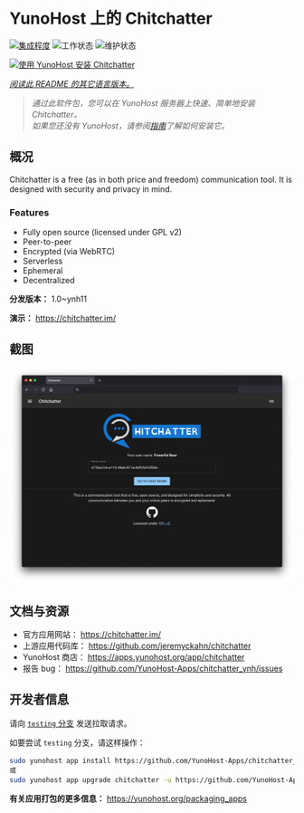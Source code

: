 <!--
注意：此 README 由 <https://github.com/YunoHost/apps/tree/master/tools/readme_generator> 自动生成
请勿手动编辑。
-->

# YunoHost 上的 Chitchatter

[![集成程度](https://dash.yunohost.org/integration/chitchatter.svg)](https://dash.yunohost.org/appci/app/chitchatter) ![工作状态](https://ci-apps.yunohost.org/ci/badges/chitchatter.status.svg) ![维护状态](https://ci-apps.yunohost.org/ci/badges/chitchatter.maintain.svg)

[![使用 YunoHost 安装 Chitchatter](https://install-app.yunohost.org/install-with-yunohost.svg)](https://install-app.yunohost.org/?app=chitchatter)

*[阅读此 README 的其它语言版本。](./ALL_README.md)*

> *通过此软件包，您可以在 YunoHost 服务器上快速、简单地安装 Chitchatter。*  
> *如果您还没有 YunoHost，请参阅[指南](https://yunohost.org/install)了解如何安装它。*

## 概况

Chitchatter is a free (as in both price and freedom) communication tool. It is designed with security and privacy in mind.

### Features

- Fully open source (licensed under GPL v2)
- Peer-to-peer
- Encrypted (via WebRTC)
- Serverless
- Ephemeral
- Decentralized 

**分发版本：** 1.0~ynh11

**演示：** <https://chitchatter.im/>

## 截图

![Chitchatter 的截图](./doc/screenshots/screenshot.png)

## 文档与资源

- 官方应用网站： <https://chitchatter.im/>
- 上游应用代码库： <https://github.com/jeremyckahn/chitchatter>
- YunoHost 商店： <https://apps.yunohost.org/app/chitchatter>
- 报告 bug： <https://github.com/YunoHost-Apps/chitchatter_ynh/issues>

## 开发者信息

请向 [`testing` 分支](https://github.com/YunoHost-Apps/chitchatter_ynh/tree/testing) 发送拉取请求。

如要尝试 `testing` 分支，请这样操作：

```bash
sudo yunohost app install https://github.com/YunoHost-Apps/chitchatter_ynh/tree/testing --debug
或
sudo yunohost app upgrade chitchatter -u https://github.com/YunoHost-Apps/chitchatter_ynh/tree/testing --debug
```

**有关应用打包的更多信息：** <https://yunohost.org/packaging_apps>
